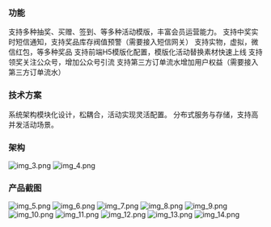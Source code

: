 ### 功能
支持多种抽奖、买赠、签到、等多种活动模版，丰富会员运营能力。
支持中奖实时短信通知，支持奖品库存阀值预警（需要接入短信网关）
支持实物，虚拟，微信红包，等多种奖品
支持前端H5模版化配置，模版化活动替换素材快速上线
支持领奖关注公众号，增加公众号引流
支持第三方订单流水增加用户权益（需要接入第三方订单流水）

### 技术方案
系统架构模块化设计，松耦合，活动实现灵活配置。
分布式服务与存储，支持高并发活动场景。

### 架构
![img_3.png](https://i.imgtg.com/2023/03/26/jNtjY.png)
![img_4.png](https://i.imgtg.com/2023/03/26/jNHgq.png)

### 产品截图
![img_5.png](https://i.imgtg.com/2023/03/26/jNLsc.png)
![img_6.png](https://i.imgtg.com/2023/03/26/jNGor.png)
![img_7.png](https://i.imgtg.com/2023/03/26/jNQrM.png)
![img_8.png](https://i.imgtg.com/2023/03/26/jNSGG.png)
![img_9.png](https://i.imgtg.com/2023/03/26/jN031.png)
![img_10.png](https://i.imgtg.com/2023/03/26/jNdhI.png)
![img_11.png](https://i.imgtg.com/2023/03/26/jNstD.png)
![img_12.png](https://i.imgtg.com/2023/03/26/jNV2F.png)
![img_13.png](https://i.imgtg.com/2023/03/26/jNfW6.png)
![img_14.png](https://i.imgtg.com/2023/03/26/jNlgP.png)


